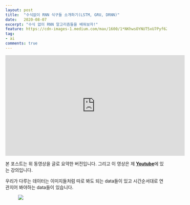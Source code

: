```yaml
---
layout: post
title:  "수식없이 RNN 식구들 소개하기(LSTM, GRU, DRNN)"
date:   2020-08-07
excerpt: "수식 없이 RNN 알고리즘들을 배워보자!"
feature: https://cdn-images-1.medium.com/max/1600/1*NKhwsOYNUT5xU7Pyf6Znhg.png
tag:
- ai
comments: true
---
```

<iframe width="560" height="315" src="https://www.youtube.com/embed/ylIOZ8FQRMY" frameborder="0" allow="accelerometer; autoplay; encrypted-media; gyroscope; picture-in-picture" allowfullscreen></iframe>

본 포스트는 위 동영상을 글로 요약한 버전입니다. 그리고 이 영상은 제 <a href="https://www.youtube.com/channel/UCNdk6BMd8bTtCpngkBxA4ow"><b>Youtube</b></a>에 있는 강의입니다.

우리가 다루는 데이터는 이미지들처럼 따로 봐도 되는 data들이 있고 시간순서대로 연관지어 봐야하는 data들이 있습니다.
<figure>
	<a href="sequential data"><img src="https://user-images.githubusercontent.com/31917080/89615725-2721c100-d8c2-11ea-9294-75d7cfc2c44b.PNG"></a>
</figure>